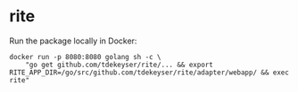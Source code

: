 # rite

Run the package locally in Docker:

	docker run -p 8080:8080 golang sh -c \
		"go get github.com/tdekeyser/rite/... && export RITE_APP_DIR=/go/src/github.com/tdekeyser/rite/adapter/webapp/ && exec rite"
